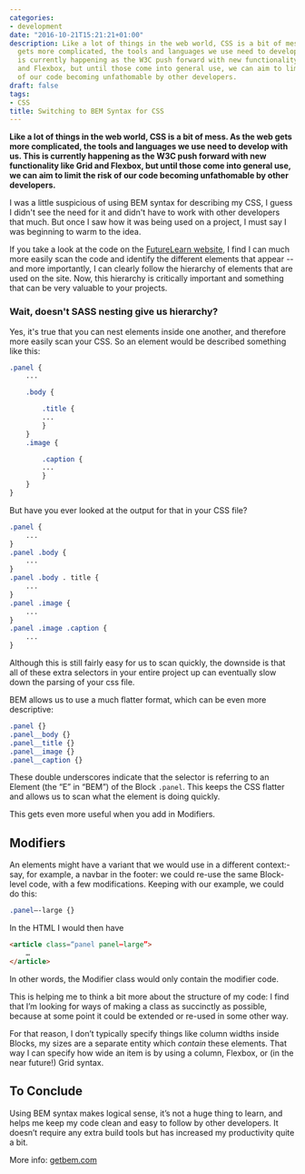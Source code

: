 ```yaml
---
categories:
- development
date: "2016-10-21T15:21:21+01:00"
description: Like a lot of things in the web world, CSS is a bit of mess. As the web
  gets more complicated, the tools and languages we use need to develop with us. This
  is currently happening as the W3C push forward with new functionality like Grid
  and Flexbox, but until those come into general use, we can aim to limit the risk
  of our code becoming unfathomable by other developers.
draft: false
tags:
- CSS
title: Switching to BEM Syntax for CSS
---
```


**Like a lot of things in the web world, CSS is a bit of mess. As the web gets more complicated, the tools and languages we use need to develop with us. This is currently happening as the W3C push forward with new functionality like Grid and Flexbox, but until those come into general use, we can aim to limit the risk of our code becoming unfathomable by other developers.**

I was a little suspicious of using BEM syntax for describing my CSS, I guess I didn't see the need for it and didn't have to work with other developers that much. But once I saw how it was being used on a project, I must say I was beginning to warm to the idea.

If you take a look at the code on the [FutureLearn website](http://futurelearn.com), I find I can much more easily scan the code and identify the different elements that appear -- and more importantly, I can clearly follow the hierarchy of elements that are used on the site. Now, this hierarchy is critically important and something that can be very valuable to your projects.

### Wait, doesn't SASS nesting give us hierarchy?

Yes, it's true that you can nest elements inside one another, and therefore more easily scan your CSS. So an element would be described something like this:

```scss
.panel {
    ...

    .body {

        .title {
        ...
        }
    }
    .image {

        .caption {
        ...
        }
    }
}
```
But have you ever looked at the output for that in your CSS file?

```scss
.panel {
    ...
}
.panel .body {
    ...
}
.panel .body . title {
    ...
}
.panel .image {
    ...
}
.panel .image .caption {
    ...
}
```
Although this is still fairly easy for us to scan quickly, the downside is that all of these extra selectors in your entire project up can eventually slow down the parsing of your css file.

BEM allows us to use a much flatter format, which can be even more descriptive:

```scss
.panel {}
.panel__body {}
.panel__title {}
.panel__image {}
.panel__caption {}
```

These double underscores indicate that the selector is referring to an Element (the “E” in “BEM”) of the Block `.panel`. This keeps the CSS flatter and allows us to scan what the element is doing quickly.

This gets even more useful when you add in Modifiers.

## Modifiers

An elements might have a variant that we would use in a different context:- say, for example, a navbar in the footer: we could re-use the same Block-level code, with a few modifications. Keeping with our example, we could do this:

```scss
.panel—-large {}
```

In the HTML I would then have

```html
<article class=“panel panel—large”>
	…
</article>
```

In other words, the Modifier class would only contain the modifier code.

This is helping me to think a bit more about the structure of my code: I find that I’m looking for ways of making a class as succinctly as possible, because at some point it could be extended or re-used in some other way.

For that reason, I don’t typically specify things like column widths inside Blocks, my sizes are a separate entity which _contain_ these elements. That way I can specify how wide an item is by using a column, Flexbox, or (in the near future!) Grid syntax.

## To Conclude

Using BEM syntax makes logical sense, it’s not a huge thing to learn, and helps me keep my code clean and easy to follow by other developers. It doesn’t require any extra build tools but has increased my productivity quite a bit.

More info: [getbem.com](http://getbem.com/introduction/)
